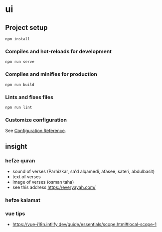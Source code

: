 # ui

## Project setup
```
npm install
```

### Compiles and hot-reloads for development
```
npm run serve
```

### Compiles and minifies for production
```
npm run build
```

### Lints and fixes files
```
npm run lint
```

### Customize configuration
See [Configuration Reference](https://cli.vuejs.org/config/).

## insight

### hefze quran

- sound of verses (Parhizkar, sa'd alqamedi, afasee, sateri, abdulbasit)
- text of verses
- image of verses (osman taha)
- see this address https://everyayah.com/

### hefze kalamat

### vue tips

 - https://vue-i18n.intlify.dev/guide/essentials/scope.html#local-scope-1